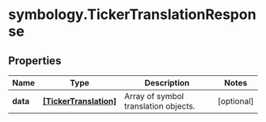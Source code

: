 # symbology.TickerTranslationResponse

## Properties

Name | Type | Description | Notes
------------ | ------------- | ------------- | -------------
**data** | [**[TickerTranslation]**](TickerTranslation.md) | Array of symbol translation objects. | [optional] 


